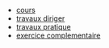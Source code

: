 * [cours](SNT/Donnees_Structurees/cours/)
* [travaux diriger](SNT/Donnees_Structurees/travaux_diriger/)
* [travaux pratique](SNT/Donnees_Structurees/travaux_pratique/)
* [exercice complementaire](SNT/Donnees_Structurees/exo_comp/)
